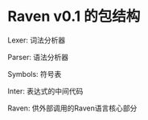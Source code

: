 ﻿Raven v0.1 的包结构  
===================
  
Lexer:
	词法分析器

Parser:
	语法分析器

Symbols:
	符号表

Inter:
	表达式的中间代码

Raven:
	供外部调用的Raven语言核心部分

